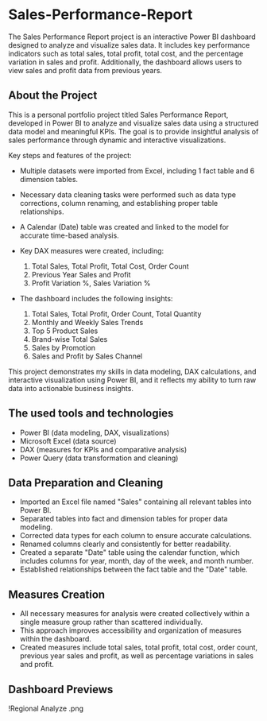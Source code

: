 # Sales-Performance-Report
The Sales Performance Report project is an interactive Power BI dashboard designed to analyze and visualize sales data. It includes key performance indicators such as total sales, total profit, total cost, and the percentage variation in sales and profit. Additionally, the dashboard allows users to view sales and profit data from previous years. 

## About the Project
This is a personal portfolio project titled Sales Performance Report, developed in Power BI to analyze and visualize sales data using a structured data model and meaningful KPIs. The goal is to provide insightful analysis of sales performance through dynamic and interactive visualizations.

Key steps and features of the project:
- Multiple datasets were imported from Excel, including 1 fact table and 6 dimension tables.
- Necessary data cleaning tasks were performed such as data type corrections, column renaming, and establishing proper table relationships.
- A Calendar (Date) table was created and linked to the model for accurate time-based analysis.
- Key DAX measures were created, including:
  1. Total Sales, Total Profit, Total Cost, Order Count
  2. Previous Year Sales and Profit
  3. Profit Variation %, Sales Variation %
         
- The dashboard includes the following insights:
  1. Total Sales, Total Profit, Order Count, Total Quantity
  2. Monthly and Weekly Sales Trends
  3. Top 5 Product Sales
  4. Brand-wise Total Sales
  5. Sales by Promotion
  6. Sales and Profit by Sales Channel
     
This project demonstrates my skills in data modeling, DAX calculations, and interactive visualization using Power BI, and it reflects my ability to turn raw data into actionable business insights.

## The used tools and technologies
- Power BI (data modeling, DAX, visualizations)
- Microsoft Excel (data source)
- DAX (measures for KPIs and comparative analysis)
- Power Query (data transformation and cleaning)

## Data Preparation and Cleaning

- Imported an Excel file named "Sales" containing all relevant tables into Power BI.
- Separated tables into fact and dimension tables for proper data modeling.
- Corrected data types for each column to ensure accurate calculations.
- Renamed columns clearly and consistently for better readability.
- Created a separate "Date" table using the calendar function, which includes columns for year, month, day of the week, and month number.
- Established relationships between the fact table and the "Date" table.

## Measures Creation

- All necessary measures for analysis were created collectively within a single measure group rather than scattered individually.
- This approach improves accessibility and organization of measures within the dashboard.
- Created measures include total sales, total profit, total cost, order count, previous year sales and profit, as well as percentage variations in sales and profit.

## Dashboard Previews
!Regional Analyze .png
